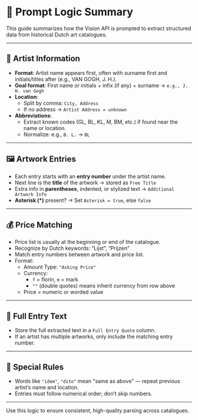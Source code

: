 # 🧠 Prompt Logic Summary

This guide summarizes how the Vision API is prompted to extract structured data from historical Dutch art catalogues.

---

## 🎨 Artist Information

- **Format**: Artist name appears first, often with surname first and initials/titles after (e.g., VAN GOGH, J. H.).
- **Goal format**: First name or initials + infix (if any) + surname → `e.g., J. H. van Gogh`
- **Location**:
  - Split by comma: `City, Address`
  - If no address → `Artist Address = unknown`
- **Abbreviations**:
  - Extract known codes (GL, BL, KL, M, BM, etc.) if found near the name or location.
  - Normalize: e.g., `B. L.` → `BL`

---

## 🖼️ Artwork Entries

- Each entry starts with an **entry number** under the artist name.
- Next line is the **title** of the artwork → stored as `Free Title`
- Extra info in **parentheses**, indented, or stylized text → `Additional Artwork Info`
- **Asterisk (*)** present? → Set `Asterisk = true`, else `false`

---

## 💰 Price Matching

- Price list is usually at the beginning or end of the catalogue.
- Recognize by Dutch keywords: “Lijst”, “Prijzen”
- Match entry numbers between artwork and price list.
- Format:
  - Amount Type: `"Asking Price"`
  - Currency:
    - `f` = florin, `m` = mark
    - `""` (double quotes) means inherit currency from row above
  - Price = numeric or worded value

---

## 🧾 Full Entry Text

- Store the full extracted text in a `Full Entry Quote` column.
- If an artist has multiple artworks, only include the matching entry number.

---

## 🔁 Special Rules

- Words like `"idem"`, `"dito"` mean "same as above" — repeat previous artist’s name and location.
- Entries must follow numerical order; don’t skip numbers.

---

Use this logic to ensure consistent, high-quality parsing across catalogues.
